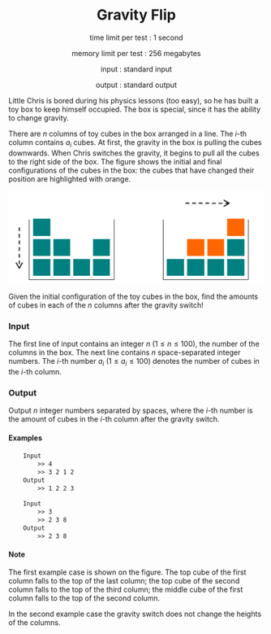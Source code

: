 <h1 align="center">
  Gravity Flip
</h1>
<p align="center">
  time limit per test : 1 second
</p>
<p align="center">
  memory limit per test : 256 megabytes

</p>
<p align="center">
input : standard input
</p>
<p align="center">
  output : standard output
</p>

Little Chris is bored during his physics lessons (too easy), so he has built a toy box to keep himself occupied. The box is special, since it has the ability to change gravity.

There are $n$ columns of toy cubes in the box arranged in a line. The $i$-th column contains $a_i$ cubes. At first, the gravity in the box is pulling the cubes downwards. When Chris switches the gravity, it begins to pull all the cubes to the right side of the box. The figure shows the initial and final configurations of the cubes in the box: the cubes that have changed their position are highlighted with orange.

![Gravity Flip Example](../.imgs/Gravity_Flip.png)

Given the initial configuration of the toy cubes in the box, find the amounts of cubes in each of the $n$ columns after the gravity switch!

### Input

The first line of input contains an integer $n$ ($1 ≤ n ≤ 100$), the number of the columns in the box. The next line contains $n$ space-separated integer numbers. The $i$-th number $a_i$ ($1 ≤ a_i ≤ 100$) denotes the number of cubes in the $i$-th column.

### Output

Output $n$ integer numbers separated by spaces, where the $i$-th number is the amount of cubes in the $i$-th column after the gravity switch.

#### Examples

```
    Input
        >> 4
        >> 3 2 1 2
    Output
        >> 1 2 2 3 
```

```
    Input
        >> 3
        >> 2 3 8
    Output
        >> 2 3 8 
```

#### Note

The first example case is shown on the figure. The top cube of the first column falls to the top of the last column; the top cube of the second column falls to the top of the third column; the middle cube of the first column falls to the top of the second column.

In the second example case the gravity switch does not change the heights of the columns.